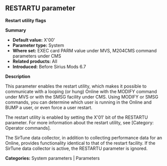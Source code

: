 ## RESTARTU parameter

**Restart utility flags**

**Summary**

* **Default value:** X'00'
* **Parameter type:** System
* **Where set:** EXEC card PARM value under MVS, M204CMS command parameters under CMS
* **Related products:** All
* **Introduced:** Before Sirius Mods 6.7


**Description**

This parameter enables the restart utility, which makes it possible to communicate with a looping (or hung) Online with the MODIFY command under MVS or with the SMSG facility under CMS. Using MODIFY or SMSG commands, you can determine which user is running in the Online and BUMP a user, or even force a user restart.

The restart utility is enabled by setting the X'01' bit of the RESTARTU parameter. For more information about the restart utility, see [Category: Operator commands].

The SirTune data collector, in addition to collecting performance data for an Online, provides functionality identical to that of the restart facility. If the SirTune data collector is active, the RESTARTU parameter is ignored.

**Categories:** System parameters | Parameters
